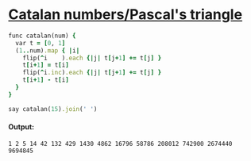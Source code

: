 [1]: https://rosettacode.org/wiki/Catalan_numbers/Pascal's_triangle

# [Catalan numbers/Pascal's triangle][1]

```ruby
func catalan(num) {
  var t = [0, 1]
  (1..num).map { |i|
    flip(^i    ).each {|j| t[j+1] += t[j] }
    t[i+1] = t[i]
    flip(^i.inc).each {|j| t[j+1] += t[j] }
    t[i+1] - t[i]
  }
}

say catalan(15).join(' ')
```

#### Output:
```
1 2 5 14 42 132 429 1430 4862 16796 58786 208012 742900 2674440 9694845
```
